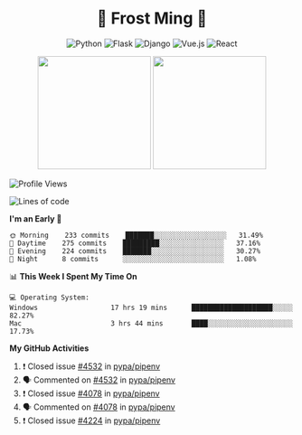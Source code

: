 <h1 align="center">🦄 Frost Ming 🐍</h1>

<div align="center">

![Python](https://img.shields.io/badge/-Python-%233776ab?logo=python&style=for-the-badge&logoColor=white)
![Flask](https://img.shields.io/badge/-Flask-%23eeeeee?logo=flask&style=for-the-badge&logoColor=black)
![Django](https://img.shields.io/badge/-Django-%23092E20?logo=django&style=for-the-badge&logoColor=white)
![Vue.js](https://img.shields.io/badge/-Vue.js-%234fc08d?logo=vue.js&style=for-the-badge&logoColor=white)
![React](https://img.shields.io/badge/-React-%2357d8fb?logo=react&style=for-the-badge&logoColor=white)

</div>

<p align="center">
  <img height="200" src="https://github-readme-stats.vercel.app/api?username=frostming&show_icons=true&theme=dracula&include_all_commits=true" />
  <img height="200" src="https://github-readme-stats.vercel.app/api/top-langs/?username=frostming&theme=dracula&show_icons=true" />
</p>

<!--START_SECTION:waka-->
![Profile Views](http://img.shields.io/badge/Profile%20Views-36-blue)

![Lines of code](https://img.shields.io/badge/From%20Hello%20World%20I%27ve%20Written-13.9%20million%20lines%20of%20code-blue)

**I'm an Early 🐤** 

```text
🌞 Morning    233 commits    ███████░░░░░░░░░░░░░░░░░░   31.49% 
🌆 Daytime    275 commits    █████████░░░░░░░░░░░░░░░░   37.16% 
🌃 Evening    224 commits    ███████░░░░░░░░░░░░░░░░░░   30.27% 
🌙 Night      8 commits      ░░░░░░░░░░░░░░░░░░░░░░░░░   1.08%

```


📊 **This Week I Spent My Time On** 

```text
💻 Operating System: 
Windows                  17 hrs 19 mins      ████████████████████░░░░░   82.27% 
Mac                      3 hrs 44 mins       ████░░░░░░░░░░░░░░░░░░░░░   17.73%

```


<!--END_SECTION:waka-->

**My GitHub Activities**

<!--START_SECTION:activity-->
1. ❗️ Closed issue [#4532](https://github.com/pypa/pipenv/issues/4532) in [pypa/pipenv](https://github.com/pypa/pipenv)
2. 🗣 Commented on [#4532](https://github.com/pypa/pipenv/issues/4532) in [pypa/pipenv](https://github.com/pypa/pipenv)
3. ❗️ Closed issue [#4078](https://github.com/pypa/pipenv/issues/4078) in [pypa/pipenv](https://github.com/pypa/pipenv)
4. 🗣 Commented on [#4078](https://github.com/pypa/pipenv/issues/4078) in [pypa/pipenv](https://github.com/pypa/pipenv)
5. ❗️ Closed issue [#4224](https://github.com/pypa/pipenv/issues/4224) in [pypa/pipenv](https://github.com/pypa/pipenv)
<!--END_SECTION:activity-->
